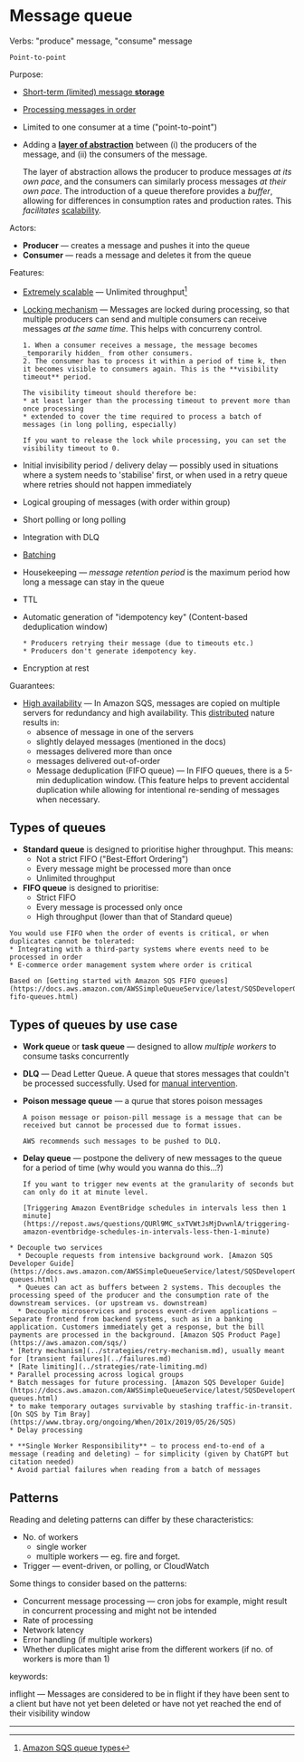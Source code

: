 # Message queue

Verbs: "produce" message, "consume" message

~~~admonish note title="Pattern"
Point-to-point
~~~

Purpose:
* [Short-term (limited) message **storage**](../core-functionalities/data-storage.md) 
* [Processing messages in order](../core-functionalities/concurrency-control.md)
* Limited to one consumer at a time ("point-to-point")
* Adding a [**layer of abstraction**](../strategies/adding-layer-of-abstraction.md) between (i) the producers of the message, and (ii) the consumers of the message. 

  The layer of abstraction allows the producer to produce messages _at its own pace_, and the consumers can similarly process messages _at their own pace_. The introduction of a queue therefore provides a _buffer_, allowing for differences in consumption rates and production rates. This _facilitates_ [scalability](../goals/scalability.md).

Actors:
* **Producer** — creates a message and pushes it into the queue
* **Consumer** — reads a message and deletes it from the queue

Features:

- [Extremely scalable](../goals/scalability.md) — Unlimited throughput[^unlimitedthroughput]

- [Locking mechanism](../distributed-system/concurrency-control.md) — Messages are locked during processing, so that multiple producers can send and multiple consumers can receive messages _at the same time_. This helps with concurreny control.

  ~~~admonish question title="How does it work?"
  1. When a consumer receives a message, the message becomes _temporarily hidden_ from other consumers.
  2. The consumer has to process it within a period of time k, then it becomes visible to consumers again. This is the **visibility timeout** period.

  The visibility timeout should therefore be:
  * at least larger than the processing timeout to prevent more than once processing
  * extended to cover the time required to process a batch of messages (in long polling, especially)
 
  If you want to release the lock while processing, you can set the visibility timeout to 0.
  ~~~

- Initial invisibility period / delivery delay — possibly used in situations where a system needs to 'stabilise' first, or when used in a retry queue where retries should not happen immediately
- Logical grouping of messages (with order within group)
- Short polling or long polling
- Integration with DLQ
- [Batching](../strategies/batching.md)
- Housekeeping — _message retention period_ is the maximum period how long a message can stay in the queue
- TTL
- Automatic generation of "idempotency key" (Content-based deduplication window)

  ~~~admonish question title="When would you use this?"
  * Producers retrying their message (due to timeouts etc.)
  * Producers don't generate idempotency key.
  ~~~

- Encryption at rest

Guarantees:
- [High availability](../goals/availability.md) — In Amazon SQS, messages are copied on multiple servers for redundancy and high availability. This [distributed](../strategies/distributed.md) nature results in:
  * absence of message in one of the servers
  * slightly delayed messages (mentioned in the docs)
  * messages delivered more than once
  * messages delivered out-of-order
  * Message deduplication (FIFO queue) — In FIFO queues, there is a 5-min deduplication window. (This feature helps to prevent accidental duplication while allowing for intentional re-sending of messages when necessary.

## Types of queues

* **Standard queue** is designed to prioritise higher throughput. This means:
  * Not a strict FIFO ("Best-Effort Ordering")
  * Every message might be processed more than once
  * Unlimited throughput
* **FIFO queue** is designed to prioritise:
  * Strict FIFO
  * Every message is processed only once
  * High throughput (lower than that of Standard queue)
 
~~~admonish question title="When to use a FIFO queue?"
You would use FIFO when the order of events is critical, or when duplicates cannot be tolerated:
* Integrating with a third-party systems where events need to be processed in order
* E-commerce order management system where order is critical

Based on [Getting started with Amazon SQS FIFO queues](https://docs.aws.amazon.com/AWSSimpleQueueService/latest/SQSDeveloperGuide/sqs-fifo-queues.html)
~~~

## Types of queues by use case

* **Work queue** or **task queue** — designed to allow _multiple workers_ to consume tasks concurrently

* **DLQ** — Dead Letter Queue. A queue that stores messages that couldn't be processed successfully. Used for [manual intervention](../strategies/manual-intervention.md).

* **Poison message queue** — a qurue that stores poison messages

  ~~~admonish note title="Poison message"
  A poison message or poison-pill message is a message that can be received but cannot be processed due to format issues.

  AWS recommends such messages to be pushed to DLQ.
  ~~~

* **Delay queue** — postpone the delivery of new messages to the queue for a period of time (why would you wanna do this...?)

  ~~~admonish example title="Use case"
  If you want to trigger new events at the granularity of seconds but can only do it at minute level.

  [Triggering Amazon EventBridge schedules in intervals less then 1 minute](https://repost.aws/questions/QURl9MC_sxTVWtJsMjDvwnlA/triggering-amazon-eventbridge-schedules-in-intervals-less-then-1-minute)
  ~~~
  
~~~admonish example title="Applications"
* Decouple two services
  * Decouple requests from intensive background work. [Amazon SQS Developer Guide](https://docs.aws.amazon.com/AWSSimpleQueueService/latest/SQSDeveloperGuide/standard-queues.html)
  * Queues can act as buffers between 2 systems. This decouples the processing speed of the producer and the consumption rate of the downstream services. (or upstream vs. downstream)
  * Decouple microservices and process event-driven applications — Separate frontend from backend systems, such as in a banking application. Customers immediately get a response, but the bill payments are processed in the background. [Amazon SQS Product Page](https://aws.amazon.com/sqs/)
* [Retry mechanism](../strategies/retry-mechanism.md), usually meant for [transient failures](../failures.md)
* [Rate limiting](../strategies/rate-limiting.md)
* Parallel processing across logical groups
* Batch messages for future processing. [Amazon SQS Developer Guide](https://docs.aws.amazon.com/AWSSimpleQueueService/latest/SQSDeveloperGuide/standard-queues.html)
* to make temporary outages survivable by stashing traffic-in-transit. [On SQS by Tim Bray](https://www.tbray.org/ongoing/When/201x/2019/05/26/SQS)
* Delay processing
~~~

~~~admonish note title="Best practices"
* **Single Worker Responsibility** — to process end-to-end of a message (reading and deleting) — for simplicity (given by ChatGPT but citation needed)
* Avoid partial failures when reading from a batch of messages
~~~

## Patterns

Reading and deleting patterns can differ by these characteristics:

* No. of workers
  * single worker
  * multiple workers — eg. fire and forget.
* Trigger — event-driven, or polling, or CloudWatch

Some things to consider based on the patterns:
* Concurrent message processing — cron jobs for example, might result in concurrent processing and might not be intended
* Rate of processing
* Network latency
* Error handling (if multiple workers)
* Whether duplicates might arise from the different workers (if no. of workers is more than 1)

keywords:

inflight — Messages are considered to be in flight if they have been sent to a client but have not yet been deleted or have not yet reached the end of their visibility window

---

[^unlimitedthroughput]: [Amazon SQS queue types](https://docs.aws.amazon.com/AWSSimpleQueueService/latest/SQSDeveloperGuide/sqs-queue-types.html?utm_source=chatgpt.com)
